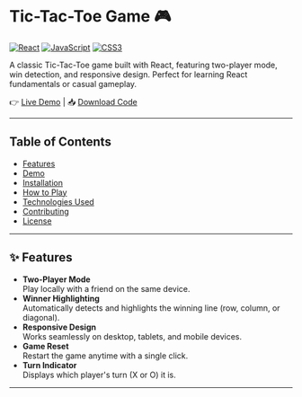 # Tic-Tac-Toe Game 🎮

[![React](https://img.shields.io/badge/React-61DAFB?style=for-the-badge&logo=react&logoColor=black)](https://react.dev/)
[![JavaScript](https://img.shields.io/badge/JavaScript-F7DF1E?style=for-the-badge&logo=javascript&logoColor=black)](https://developer.mozilla.org/docs/Web/JavaScript)
[![CSS3](https://img.shields.io/badge/CSS3-1572B6?style=for-the-badge&logo=css3&logoColor=white)](https://developer.mozilla.org/docs/Web/CSS)

A classic Tic-Tac-Toe game built with React, featuring two-player mode, win detection, and responsive design. Perfect for learning React fundamentals or casual gameplay.

👉 [Live Demo](https://your-demo-link.com) | 📥 [Download Code](https://github.com/your-username/react-tic-tac-toe/archive/main.zip)

---

## Table of Contents
- [Features](#-features)
- [Demo](#-demo)
- [Installation](#-installation)
- [How to Play](#-how-to-play)
- [Technologies Used](#-technologies-used)
- [Contributing](#-contributing)
- [License](#-license)

---

## ✨ Features

- **Two-Player Mode**  
  Play locally with a friend on the same device.
- **Winner Highlighting**  
  Automatically detects and highlights the winning line (row, column, or diagonal).
- **Responsive Design**  
  Works seamlessly on desktop, tablets, and mobile devices.
- **Game Reset**  
  Restart the game anytime with a single click.
- **Turn Indicator**  
  Displays which player's turn (X or O) it is.

---

